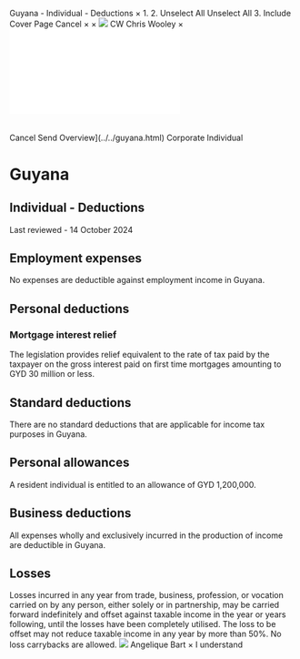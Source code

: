 Guyana - Individual - Deductions
×
1.
2.
Unselect All
Unselect All
3.
Include Cover Page
Cancel
×
×
![](../../-/media/world-wide-tax-summaries/attachments/global---chris-wooley.ashx%3Frev=ac5e5f3223b34096b1afc2a6009c7320&revision=ac5e5f32-23b3-4096-b1af-c2a6009c7320&hash=859B7ADC84DC2CBEC9760E9E6EE7DE6D0A8BFCDF)
CW
Chris Wooley
×
![](deductions.html)
######
Cancel
Send
Overview](../../guyana.html)
Corporate
Individual
# Guyana
## Individual - Deductions
Last reviewed - 14 October 2024
## Employment expenses
No expenses are deductible against employment income in Guyana.
## Personal deductions
### Mortgage interest relief
The legislation provides relief equivalent to the rate of tax paid by the taxpayer on the gross interest paid on first time mortgages amounting to GYD 30 million or less.
## Standard deductions
There are no standard deductions that are applicable for income tax purposes in Guyana.
## Personal allowances
A resident individual is entitled to an allowance of GYD 1,200,000.
## Business deductions
All expenses wholly and exclusively incurred in the production of income are deductible in Guyana.
## Losses
Losses incurred in any year from trade, business, profession, or vocation carried on by any person, either solely or in partnership, may be carried forward indefinitely and offset against taxable income in the year or years following, until the losses have been completely utilised.
The loss to be offset may not reduce taxable income in any year by more than 50%.
No loss carrybacks are allowed.
![](../../-/media/world-wide-tax-summaries/attachments/guyana---angelique_bart.ashx%3Frev=31401a42c35d4906938adc1f5df1c137&revision=31401a42-c35d-4906-938a-dc1f5df1c137&hash=ED6D08816473ED465A564DCBB8DAA63C99CAC586)
Angelique Bart
×
I understand